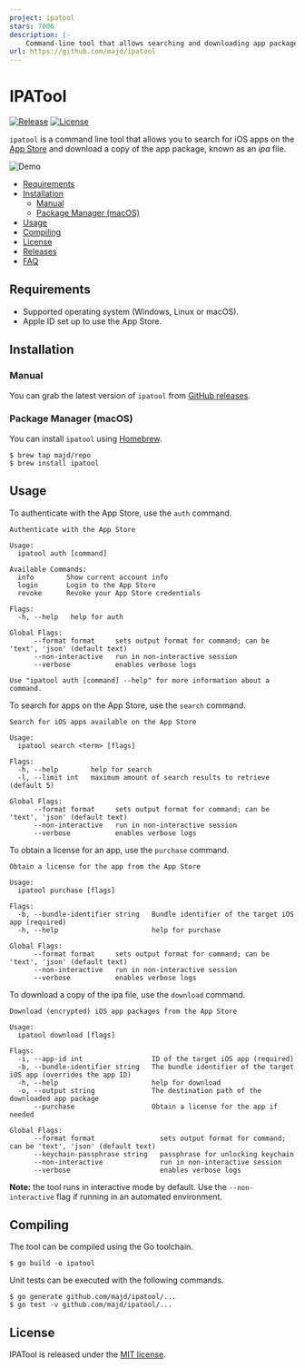 ```yaml
---
project: ipatool
stars: 7006
description: |-
    Command-line tool that allows searching and downloading app packages (known as ipa files) from the iOS App Store
url: https://github.com/majd/ipatool
---
```


# IPATool

[![Release](https://img.shields.io/github/release/majd/ipatool.svg?label=Release)](https://GitHub.com/majd/ipatool/releases/)
[![License](https://img.shields.io/badge/License-MIT-yellow.svg)](https://github.com/majd/ipatool/blob/main/LICENSE)

`ipatool` is a command line tool that allows you to search for iOS apps on the [App Store](https://apps.apple.com) and download a copy of the app package, known as an _ipa_ file.

![Demo](./demo.gif)

- [Requirements](#requirements)
- [Installation](#installation)
  - [Manual](#manual)
  - [Package Manager (macOS)](#package-manager-macos)
- [Usage](#usage)
- [Compiling](#compiling)
- [License](#license)
- [Releases](https://github.com/majd/ipatool/releases)
- [FAQ](https://github.com/majd/ipatool/wiki/FAQ)

## Requirements
- Supported operating system (Windows, Linux or macOS).
- Apple ID set up to use the App Store.

## Installation

### Manual

You can grab the latest version of `ipatool` from [GitHub releases](https://github.com/majd/ipatool/releases).

### Package Manager (macOS)

You can install `ipatool` using [Homebrew](https://brew.sh).

```shell
$ brew tap majd/repo
$ brew install ipatool
```

## Usage

To authenticate with the App Store, use the `auth` command.

```
Authenticate with the App Store

Usage:
  ipatool auth [command]

Available Commands:
  info        Show current account info
  login       Login to the App Store
  revoke      Revoke your App Store credentials

Flags:
  -h, --help   help for auth

Global Flags:
      --format format     sets output format for command; can be 'text', 'json' (default text)
      --non-interactive   run in non-interactive session
      --verbose           enables verbose logs

Use "ipatool auth [command] --help" for more information about a command.
```

To search for apps on the App Store, use the `search` command.

```
Search for iOS apps available on the App Store

Usage:
  ipatool search <term> [flags]

Flags:
  -h, --help        help for search
  -l, --limit int   maximum amount of search results to retrieve (default 5)

Global Flags:
      --format format     sets output format for command; can be 'text', 'json' (default text)
      --non-interactive   run in non-interactive session
      --verbose           enables verbose logs
```

To obtain a license for an app, use the `purchase` command.

```
Obtain a license for the app from the App Store

Usage:
  ipatool purchase [flags]

Flags:
  -b, --bundle-identifier string   Bundle identifier of the target iOS app (required)
  -h, --help                       help for purchase

Global Flags:
      --format format     sets output format for command; can be 'text', 'json' (default text)
      --non-interactive   run in non-interactive session
      --verbose           enables verbose logs
```

To download a copy of the ipa file, use the `download` command.

```
Download (encrypted) iOS app packages from the App Store

Usage:
  ipatool download [flags]

Flags:
  -i, --app-id int                 ID of the target iOS app (required)
  -b, --bundle-identifier string   The bundle identifier of the target iOS app (overrides the app ID)
  -h, --help                       help for download
  -o, --output string              The destination path of the downloaded app package
      --purchase                   Obtain a license for the app if needed

Global Flags:
      --format format                sets output format for command; can be 'text', 'json' (default text)
      --keychain-passphrase string   passphrase for unlocking keychain
      --non-interactive              run in non-interactive session
      --verbose                      enables verbose logs
```

**Note:** the tool runs in interactive mode by default. Use the `--non-interactive` flag
if running in an automated environment.

## Compiling

The tool can be compiled using the Go toolchain.

```shell
$ go build -o ipatool
```

Unit tests can be executed with the following commands.

```shell
$ go generate github.com/majd/ipatool/...
$ go test -v github.com/majd/ipatool/...
```

## License

IPATool is released under the [MIT license](https://github.com/majd/ipatool/blob/main/LICENSE).

